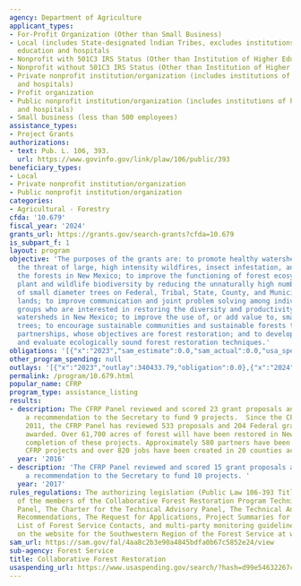 ```yaml
---
agency: Department of Agriculture
applicant_types:
- For-Profit Organization (Other than Small Business)
- Local (includes State-designated lndian Tribes, excludes institutions of higher
  education and hospitals
- Nonprofit with 501C3 IRS Status (Other than Institution of Higher Education)
- Nonprofit without 501C3 IRS Status (Other than Institution of Higher Education)
- Private nonprofit institution/organization (includes institutions of higher education
  and hospitals)
- Profit organization
- Public nonprofit institution/organization (includes institutions of higher education
  and hospitals)
- Small business (less than 500 employees)
assistance_types:
- Project Grants
authorizations:
- text: Pub. L. 106, 393.
  url: https://www.govinfo.gov/link/plaw/106/public/393
beneficiary_types:
- Local
- Private nonprofit institution/organization
- Public nonprofit institution/organization
categories:
- Agricultural - Forestry
cfda: '10.679'
fiscal_year: '2024'
grants_url: https://grants.gov/search-grants?cfda=10.679
is_subpart_f: 1
layout: program
objective: 'The purposes of the grants are: to promote healthy watersheds and reduce
  the threat of large, high intensity wildfires, insect infestation, and disease in
  the forests in New Mexico; to improve the functioning of forest ecosystems and enhance
  plant and wildlife biodiversity by reducing the unnaturally high number and density
  of small diameter trees on Federal, Tribal, State, County, and Municipal forest
  lands; to improve communication and joint problem solving among individuals and
  groups who are interested in restoring the diversity and productivity of forested
  watersheds in New Mexico; to improve the use of, or add value to, small diameter
  trees; to encourage sustainable communities and sustainable forests through collaborative
  partnerships, whose objectives are forest restoration; and to develop, demonstrate,
  and evaluate ecologically sound forest restoration techniques.'
obligations: '[{"x":"2023","sam_estimate":0.0,"sam_actual":0.0,"usa_spending_actual":-357853.23},{"x":"2024","sam_estimate":0.0,"sam_actual":0.0,"usa_spending_actual":-21803.16},{"x":"2025","sam_estimate":0.0,"sam_actual":0.0,"usa_spending_actual":0.0}]'
other_program_spending: null
outlays: '[{"x":"2023","outlay":340433.79,"obligation":0.0},{"x":"2024","outlay":0.0,"obligation":0.0},{"x":"2025","outlay":0.0,"obligation":0.0}]'
permalink: /program/10.679.html
popular_name: CFRP
program_type: assistance_listing
results:
- description: The CFRP Panel reviewed and scored 23 grant proposals and submitted
    a recommendation to the Secretary to fund 9 projects.  Since the CFRP began in
    2011, the CFRP Panel has reviewed 533 proposals and 204 Federal grants have been
    awarded. Over 61,700 acres of forest will have been restored in New Mexico upon
    completion of these projects. Approximately 580 partners have been involved in
    CFRP projects and over 820 jobs have been created in 20 counties across New Mexico.
  year: '2016'
- description: 'The CFRP Panel reviewed and scored 15 grant proposals and submitted
    a recommendation to the Secretary to fund 10 projects. '
  year: '2017'
rules_regulations: The authorizing legislation (Public Law 106-393 Title VI), a list
  of the members of the Collaborative Forest Restoration Program Technical Advisory
  Panel, The Charter for the Technical Advisory Panel, The Technical Advisory Panel
  Recommendations, The Request for Applications, Project Summaries for funded activities,  a
  List of Forest Service Contacts, and multi-party monitoring guidelines can be found
  on the website for the Southwestern Region of the Forest Service at www.fs.usda.gov/goto/r3/cfrp.
sam_url: https://sam.gov/fal/4aa8c2b3e90a4845bdfa0b67c5852e24/view
sub-agency: Forest Service
title: Collaborative Forest Restoration
usaspending_url: https://www.usaspending.gov/search/?hash=d99e54632267c169bb5d1c58782f470a
---
```


